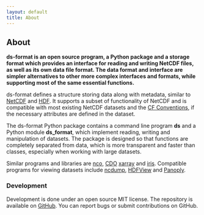 ```yaml
---
layout: default
title: About
---
```


## About

**ds-format is an open source program, a Python package and a storage format
which provides an interface for reading and writing NetCDF files, as well as its
own data file format. The data format and interface are simpler alternatives to
other more complex interfaces and formats, while supporting most of the same
essential functions.**

ds-format defines a structure storing data along with metadata, similar to
[NetCDF](https://www.unidata.ucar.edu/software/netcdf/) and
[HDF](https://www.hdfgroup.org). It supports a subset
of functionality of NetCDF and is compatible with most existing NetCDF
datasets and the [CF Conventions](https://cfconventions.org/), if the necessary
attributes are defined in the dataset.

The ds-format Python package contains a command line program **ds** and a
Python module **ds_format**, which implement reading, writing and manipulation
of datasets. The package is designed so that functions are completely separated
from data, which is more transparent and faster than classes, especially when
working with large datasets.

Similar programs and libraries are [nco](http://nco.sourceforge.net/),
[CDO](https://code.mpimet.mpg.de/projects/cdo/)
[xarray](https://xarray.pydata.org) and
[iris](http://scitools.org.uk/iris/docs/latest/). Compatible programs
for viewing datasets include
[ncdump](https://www.unidata.ucar.edu/software/netcdf/),
[HDFView](https://www.hdfgroup.org/downloads/hdfview/) and
[Panoply](https://www.giss.nasa.gov/tools/panoply/).

### Development

Development is done under an open source MIT license. The repository is available
on [GitHub](https://github.com/peterkuma/ds-format). You can report bugs or
submit contributions on GitHub.
